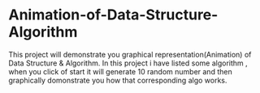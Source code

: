 # Animation-of-Data-Structure-Algorithm
This project will demonstrate you graphical representation(Animation) of Data Structure &amp; Algorithm. In this project i have listed some algorithm , when you click of start it will generate 10 random number and then graphically domonstrate you how that corresponding algo works.

